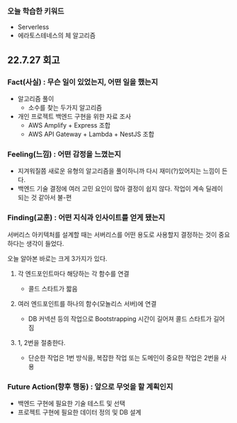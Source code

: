 ### 오늘 학습한 키워드

- Serverless
- 에라토스테네스의 체 알고리즘

## 22.7.27 회고

### Fact(사실) : 무슨 일이 있었는지, 어떤 일을 했는지

- 알고리즘 풀이
  - 소수를 찾는 두가지 알고리즘
- 개인 프로젝트 백엔드 구현을 위한 자료 조사
  - AWS Amplify + Express 조합
  - AWS API Gateway + Lambda + NestJS 조합

### Feeling(느낌) : 어떤 감정을 느꼈는지

- 지겨워질쯤 새로운 유형의 알고리즘을 풀이하니까 다시 재미(?)있어지는 느낌이 든다.
- 백엔드 기술 결정에 여러 고민 요인이 많아 결정이 쉽지 않다. 작업이 계속 딜레이 되는 것 같아서 불-편

### Finding(교훈) : 어떤 지식과 인사이트를 얻게 됐는지

서버리스 아키텍처를 설계할 때는 서버리스를 어떤 용도로 사용할지 결정하는 것이 중요하다는 생각이 들었다.

오늘 알아본 바로는 크게 3가지가 있다.

1. 각 엔드포인트마다 해당하는 각 함수를 연결

   - 콜드 스타트가 짧음

2. 여러 엔드포인트를 하나의 함수(모놀리스 서버)에 연결

   - DB 커넥션 등의 작업으로 Bootstrapping 시간이 길어져 콜드 스타트가 길어짐

3. 1, 2번을 절충한다.
   - 단순한 작업은 1번 방식을, 복잡한 작업 또는 도메인이 중요한 작업은 2번을 사용

### Future Action(향후 행동) : 앞으로 무엇을 할 계획인지

- 백엔드 구현에 필요한 기술 테스트 및 선택
- 프로젝트 구현에 필요한 데이터 정의 및 DB 설계
